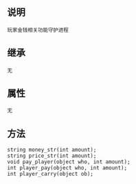 ## 说明

    玩家金钱相关功能守护进程

## 继承

    无

## 属性

    无

## 方法

    string money_str(int amount);
    string price_str(int amount);
    void pay_player(object who, int amount);
    int player_pay(object who, int amount);
    int player_carry(object ob);
